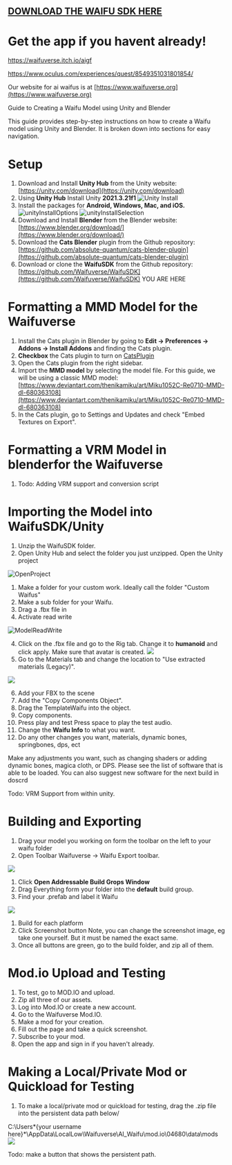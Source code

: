 ## [**DOWNLOAD THE WAIFU SDK HERE**](https://github.com/Waifuverse/WaifuSDK/archive/refs/heads/main.zip)

# Get the app if you havent already! 

https://waifuverse.itch.io/aigf

https://www.oculus.com/experiences/quest/8549351031801854/


Our website for ai waifus is at [https://www.waifuverse.org](https://www.waifuverse.org)



Guide to Creating a Waifu Model using Unity and Blender

This guide provides step-by-step instructions on how to create a Waifu model using Unity and Blender. It is broken down into sections for easy navigation.

# **Setup**

1. Download and Install **Unity Hub** from the Unity website: [https://unity.com/download](https://unity.com/download)
2. Using **Unity Hub** Install Unity **2021.3.21f1**
![Unity Install](/DocImg/InstallEditor.png)
3. Install the packages for **Android, Windows, Mac, and iOS.**![unityInstallOptions](/DocImg/addmodules.png)
![unityInstallSelection](/DocImg/AddModulesPackages.png)
4. Download and Install **Blender** from the Blender website: [https://www.blender.org/download/](https://www.blender.org/download/)
5. Download the **Cats Blender** plugin from the Github repository: [https://github.com/absolute-quantum/cats-blender-plugin](https://github.com/absolute-quantum/cats-blender-plugin)
6. Download or clone the **WaifuSDK** from the Github repository: [https://github.com/Waifuverse/WaifuSDK](https://github.com/Waifuverse/WaifuSDK) YOU ARE HERE

# **Formatting a MMD Model for the Waifuverse**

1. Install the Cats plugin in Blender by going to **Edit -\> Preferences -\> Addons -\> Install Addons** and finding the Cats plugin.
2. **Checkbox** the Cats plugin to turn on
[CatsPlugin](/DocImg/CatsCheckbox.png)
3. Open the Cats plugin from the right sidebar.
4. Import the **MMD model** by selecting the model file. For this guide, we will be using a classic MMD model: [https://www.deviantart.com/thenikamiku/art/Miku1052C-Re0710-MMD-dl-680363108](https://www.deviantart.com/thenikamiku/art/Miku1052C-Re0710-MMD-dl-680363108)
5. In the Cats plugin, go to Settings and Updates and check "Embed Textures on Export".

# **Formatting a VRM Model in blenderfor the Waifuverse**

1. Todo: Adding VRM support and conversion script

# **Importing the Model into WaifuSDK/Unity**

1. Unzip the WaifuSDK folder.
2. Open Unity Hub and select the folder you just unzipped. Open the Unity project

![OpenProject](/DocImg/OpenProject.png)

1. Make a folder for your custom work. Ideally call the folder "Custom Waifus"
2. Make a sub folder for your Waifu.
3. Drag a .fbx file in
4. Activate read write

![ModelReadWrite](/DocImg/ModelRW.png)

4. Click on the .fbx file and go to the Rig tab. Change it to **humanoid** and click apply. Make sure that avatar is created.
 ![](/DocImg/ModelRig.png)
5. Go to the Materials tab and change the location to "Use extracted materials (Legacy)".

![](/DocImg/ModelMat.png)

6. Add your FBX to the scene
7. Add the "Copy Components Object".
8. Drag the TemplateWaifu into the object.
9. Copy components.
10. Press play and test
 Press space to play the test audio.
11. Change the **Waifu Info** to what you want.
12. Do any other changes you want, materials, dynamic bones, springbones, dps, ect

Make any adjustments you want, such as changing shaders or adding dynamic bones, magica cloth, or DPS. Please see the list of software that is able to be loaded. You can also suggest new software for the next build in doscrd

Todo: VRM Support from within unity.

# **Building and Exporting**

1. Drag your model you working on form the toolbar on the left to your waifu folder
2. Open Toolbar Waifuverse -\> Waifu Export toolbar.

![](/DocImg/WaifuverseToolbar.png)

1. Click **Open Addressable Build Grops Window**
2. Drag Everything form your folder into the **default** build group.
3. Find your .prefab and label it Waifu

![](/DocImg/AddressableAssets.png)

1. Build for each platform
2. Click Screenshot button
   Note, you can change the screenshot image, eg take one yourself. But it must be named the exact same.
3. Once all buttons are green, go to the build folder, and zip all of them.

# **Mod.io Upload and Testing**

1. To test, go to MOD.IO and upload.
2. Zip all three of our assets.
3. Log into Mod.IO or create a new account.
4. Go to the Waifuverse Mod.IO.
5. Make a mod for your creation.
6. Fill out the page and take a quick screenshot.
7. Subscribe to your mod.
8. Open the app and sign in if you haven't already.

# **Making a Local/Private Mod or Quickload for Testing**

1. To make a local/private mod or quickload for testing, drag the .zip file into the persistent data path below/

C:\Users\*{your username here}*\AppData\LocalLow\Waifuverse\AI_Waifu\mod.io\04680\data\mods
![](/DocImg/screenShotPersistant.png)

Todo: make a button that shows the persistent path.